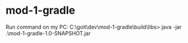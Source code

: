 # mod-1-gradle
Run command on my PC: 
              C:\goit\dev\mod-1-gradle\build\libs> java -jar .\mod-1-gradle-1.0-SNAPSHOT.jar
